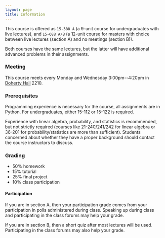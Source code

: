 ```yaml
---
layout: page
title: Information
---
```


This course is offered as `15-388 A` (a 9-unit course for undergraduates with live lectures), and `15-688 A/B` (a 12-unit course for masters with choice between live lectures (section A) and no meetings (section B)).

Both courses have the same lectures, but the latter will have additional advanced problems in their assignments.

### Meeting

This course meets every Monday and Wednesday 3:00pm--4:20pm in [Doherty Hall](https://goo.gl/maps/CdzUdGEaFPJ8frwh9) 2210.

### Prerequisites

Programming experience is necessary for the course, all assignments are in Python. For undergraduates, either 15-112 or 15-122 is required.

Experience with linear algebra, probability, and statistics is recommended, but not strictly required (courses like 21-240/241/242 for linear algebra or 36-201 for probability/statistics are more than sufficient). Students concerned about whether they have a proper background should contact the course instructors to discuss.

### Grading

- 50% homework
- 15% tutorial
- 25% final project
- 10% class participation

#### Participation

If you are in section A, then your participation grade comes from your participation in polls administered during class. Speaking up during class and participating in the class forums may help your grade.

If you are in section B, then a short quiz after most lectures will be used. Participating in the class forums may also help your grade.

